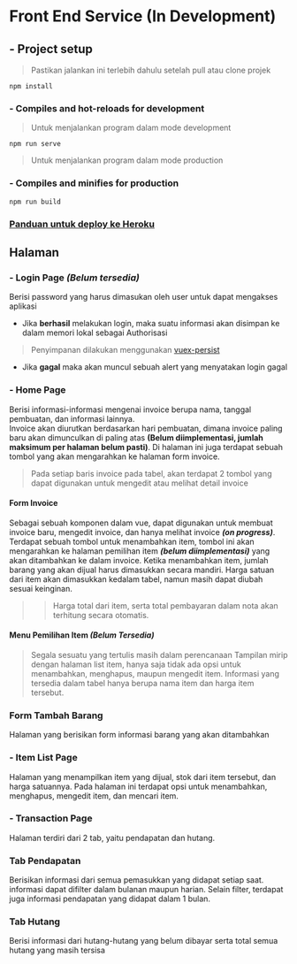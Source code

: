 # Front End Service (In Development)

## - Project setup
>Pastikan jalankan ini terlebih dahulu setelah pull atau clone projek
```
npm install
```

### - Compiles and hot-reloads for development
> Untuk menjalankan program dalam mode development
```
npm run serve
```
> Untuk menjalankan program dalam mode production
### - Compiles and minifies for production
```
npm run build
```

### [Panduan untuk deploy ke Heroku](https://cli.vuejs.org/guide/deployment.html#heroku)



## Halaman

### - Login Page _(Belum tersedia)_    
Berisi password yang harus dimasukan oleh user untuk dapat mengakses aplikasi  
- Jika **berhasil** melakukan login, maka suatu informasi akan disimpan ke dalam memori lokal sebagai Authorisasi
> Penyimpanan dilakukan menggunakan [vuex-persist](https://www.npmjs.com/package/vuex-persist)
- Jika **gagal** maka akan muncul sebuah alert yang menyatakan login gagal

### - Home Page  
Berisi informasi-informasi mengenai invoice berupa nama, tanggal pembuatan, dan informasi lainnya.  
Invoice akan diurutkan berdasarkan hari pembuatan, dimana invoice paling baru akan dimunculkan di paling atas **(Belum diimplementasi, jumlah maksimum per halaman belum pasti)**. Di halaman ini juga terdapat sebuah tombol yang akan mengarahkan ke halaman form invoice.  
> Pada setiap baris invoice pada tabel, akan terdapat 2 tombol yang dapat digunakan untuk mengedit atau melihat detail invoice

#### Form Invoice
Sebagai sebuah komponen dalam vue, dapat digunakan untuk membuat invoice baru, mengedit invoice, dan hanya melihat invoice _**(on progress)**_. Terdapat sebuah tombol untuk menambahkan item, tombol ini akan mengarahkan ke halaman pemilihan item _**(belum diimplementasi)**_ yang akan ditambahkan ke dalam invoice. Ketika menambahkan item, jumlah barang yang akan dijual harus dimasukkan secara mandiri. Harga satuan dari item akan dimasukkan kedalam tabel, namun masih dapat diubah sesuai keinginan.  
>> Harga total dari item, serta total pembayaran dalam nota akan terhitung secara otomatis. 

#### Menu Pemilihan Item _(Belum Tersedia)_
> Segala sesuatu yang tertulis masih dalam perencanaan
Tampilan mirip dengan halaman list item, hanya saja tidak ada opsi untuk menambahkan, menghapus, maupun mengedit item. Informasi yang tersedia dalam tabel hanya berupa nama item dan harga item tersebut.

### Form Tambah Barang
Halaman yang berisikan form informasi barang yang akan ditambahkan

### - Item List Page
Halaman yang menampilkan item yang dijual, stok dari item tersebut, dan harga satuannya. Pada halaman ini terdapat opsi untuk menambahkan, menghapus, mengedit item, dan mencari item.

### - Transaction Page
Halaman terdiri dari 2 tab, yaitu pendapatan dan hutang.

### Tab Pendapatan
Berisikan informasi dari semua pemasukkan yang didapat setiap saat. informasi dapat difilter dalam bulanan maupun harian. Selain filter, terdapat juga informasi pendapatan yang didapat dalam 1 bulan.

### Tab Hutang
Berisi informasi dari hutang-hutang yang belum dibayar serta total semua hutang yang masih tersisa
